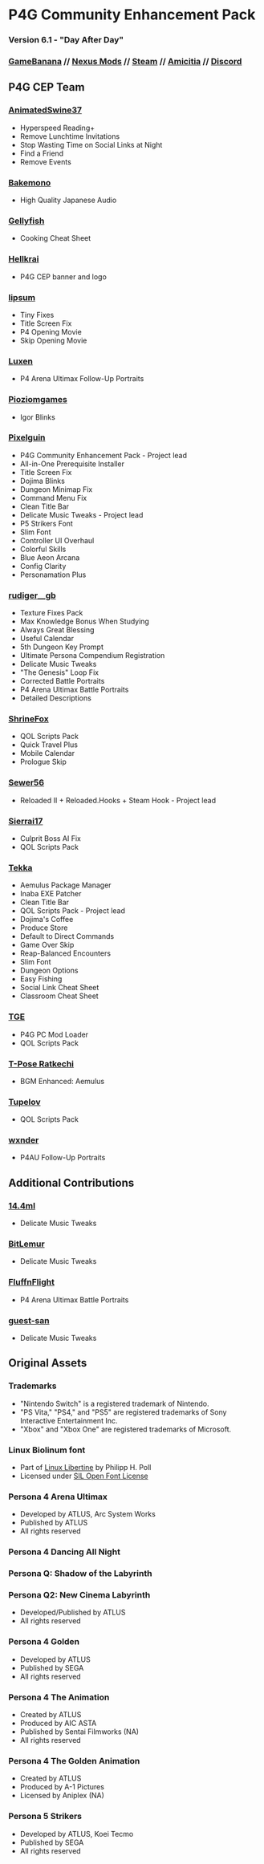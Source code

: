# P4G Community Enhancement Pack
### Version 6.1 - "Day After Day"
### [GameBanana](https://gamebanana.com/mods/50961) // [Nexus Mods](https://www.nexusmods.com/persona4golden/mods/11?tab=files) // [Steam](https://steamcommunity.com/sharedfiles/filedetails/?id=2234676152) // [Amicitia](https://amicitia.github.io/post/p4g-community-enhancement-pack) // [Discord](https://discord.gg/aZkkqnw)

## P4G CEP Team

### [AnimatedSwine37](https://gamebanana.com/members/1742760)
* Hyperspeed Reading+
* Remove Lunchtime Invitations
* Stop Wasting Time on Social Links at Night
* Find a Friend
* Remove Events

### [Bakemono](https://steamcommunity.com/id/bakemono)
* High Quality Japanese Audio

### [Gellyfish](https://gamebanana.com/members/1764106)
* Cooking Cheat Sheet

### [Hellkrai](https://www.behance.net/hellkrai)
* P4G CEP banner and logo

### [lipsum](https://github.com/zarroboogs)
* Tiny Fixes
* Title Screen Fix
* P4 Opening Movie
* Skip Opening Movie

### [Luxen](https://gamebanana.com/members/1638422)
* P4 Arena Ultimax Follow-Up Portraits

### [Pioziomgames](https://gamebanana.com/members/1757842)
* Igor Blinks

### [Pixelguin](https://ko-fi.com/pixelguin)
* P4G Community Enhancement Pack - Project lead
* All-in-One Prerequisite Installer
* Title Screen Fix
* Dojima Blinks
* Dungeon Minimap Fix
* Command Menu Fix
* Clean Title Bar
* Delicate Music Tweaks - Project lead
* P5 Strikers Font
* Slim Font
* Controller UI Overhaul
* Colorful Skills
* Blue Aeon Arcana
* Config Clarity
* Personamation Plus

### [rudiger__gb](https://linktr.ee/rudiger_mods)
* Texture Fixes Pack
* Max Knowledge Bonus When Studying
* Always Great Blessing
* Useful Calendar
* 5th Dungeon Key Prompt
* Ultimate Persona Compendium Registration
* Delicate Music Tweaks
* "The Genesis" Loop Fix
* Corrected Battle Portraits
* P4 Arena Ultimax Battle Portraits
* Detailed Descriptions

### [ShrineFox](https://shrinefox.com)
* QOL Scripts Pack
* Quick Travel Plus
* Mobile Calendar
* Prologue Skip

### [Sewer56](https://github.com/Sewer56)
* Reloaded II + Reloaded.Hooks + Steam Hook - Project lead

### [Sierrai17](https://gamebanana.com/members/1749229)
* Culprit Boss AI Fix
* QOL Scripts Pack

### [Tekka](https://ko-fi.com/tekka)
* Aemulus Package Manager
* Inaba EXE Patcher
* Clean Title Bar
* QOL Scripts Pack - Project lead
* Dojima's Coffee
* Produce Store
* Default to Direct Commands
* Game Over Skip
* Reap-Balanced Encounters
* Slim Font
* Dungeon Options
* Easy Fishing
* Social Link Cheat Sheet
* Classroom Cheat Sheet

### [TGE](https://github.com/TGEnigma)
* P4G PC Mod Loader
* QOL Scripts Pack

### [T-Pose Ratkechi](https://gamebanana.com/members/1736131)
* BGM Enhanced: Aemulus

### [Tupelov](https://gamebanana.com/members/1739633)
* QOL Scripts Pack

### [wxnder](https://gamebanana.com/members/1738696)
* P4AU Follow-Up Portraits

## Additional Contributions

### [14.4ml](https://soundcloud.com/144ml)
* Delicate Music Tweaks

### [BitLemur](https://www.youtube.com/channel/UCUEkkPN21vZWE_XeyYrgTLQ/about)
* Delicate Music Tweaks

### [FluffnFlight](https://twitter.com/FluffnFlight)
* P4 Arena Ultimax Battle Portraits

### [guest-san](https://www.youtube.com/channel/UC5wYlCzWIkIUV4434C5rCag/about)
* Delicate Music Tweaks

## Original Assets

### Trademarks
* "Nintendo Switch" is a registered trademark of Nintendo.
* "PS Vita," "PS4," and "PS5" are registered trademarks of Sony Interactive Entertainment Inc. 
* "Xbox" and "Xbox One" are registered trademarks of Microsoft. 

### Linux Biolinum font
* Part of [Linux Libertine](http://www.linuxlibertine.org/) by Philipp H. Poll
* Licensed under [SIL Open Font License](https://scripts.sil.org/cms/scripts/page.php?site_id=nrsi&id=OFL)

### Persona 4 Arena Ultimax
* Developed by ATLUS, Arc System Works
* Published by ATLUS
* All rights reserved

### Persona 4 Dancing All Night
### Persona Q: Shadow of the Labyrinth
### Persona Q2: New Cinema Labyrinth
* Developed/Published by ATLUS
* All rights reserved

### Persona 4 Golden

  * Developed by ATLUS
  * Published by SEGA
  * All rights reserved

### Persona 4 The Animation

* Created by ATLUS
* Produced by AIC ASTA
* Published by Sentai Filmworks (NA)
* All rights reserved

### Persona 4 The Golden Animation

* Created by ATLUS
* Produced by A-1 Pictures
* Licensed by Aniplex (NA)

### Persona 5 Strikers
  * Developed by ATLUS, Koei Tecmo
  * Published by SEGA
  * All rights reserved
